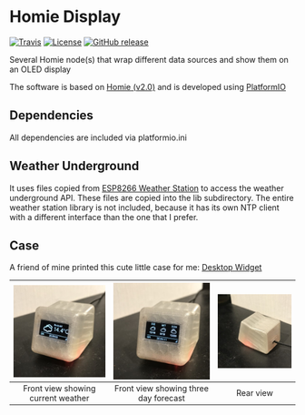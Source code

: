 # Homie Display

[![Travis](https://img.shields.io/travis/luebbe/homie-display.svg?branch=master&style=flat)](https://travis-ci.org/luebbe/homie-display)
[![License](https://img.shields.io/github/license/mashape/apistatus.svg?style=flat)](https://opensource.org/licenses/MIT)
[![GitHub release](https://img.shields.io/github/release/luebbe/homie-display.svg?style=flat)](https://github.com/luebbe/homie-display/releases)

Several Homie node(s) that wrap different data sources and show them on an OLED display

The software is based on [Homie (v2.0)](https://github.com/marvinroger/homie-esp8266) and is developed using [PlatformIO](https://github.com/platformio)

## Dependencies
All dependencies are included via platformio.ini

## Weather Underground
It uses files copied from [ESP8266 Weather Station](https://github.com/squix78/esp8266-weather-station) to access the weather underground API. These files are copied into the lib subdirectory. The entire weather station library is not included, because it has its own NTP client with a different interface than the one that I prefer.

## Case
A friend of mine printed this cute little case for me: [Desktop Widget](https://www.thingiverse.com/thing:857858/#files)

| <img src="./images/Case_Front1.jpg" align="center" width="200"> | <img src="./images/Case_Front2.jpg" align="center" width="200"> | <img src="./images/Case_Rear.jpg" align="center" width="200"> |
|:---:|:---:|:---:|
|  Front view showing current weather | Front view showing three day forecast | Rear view |
